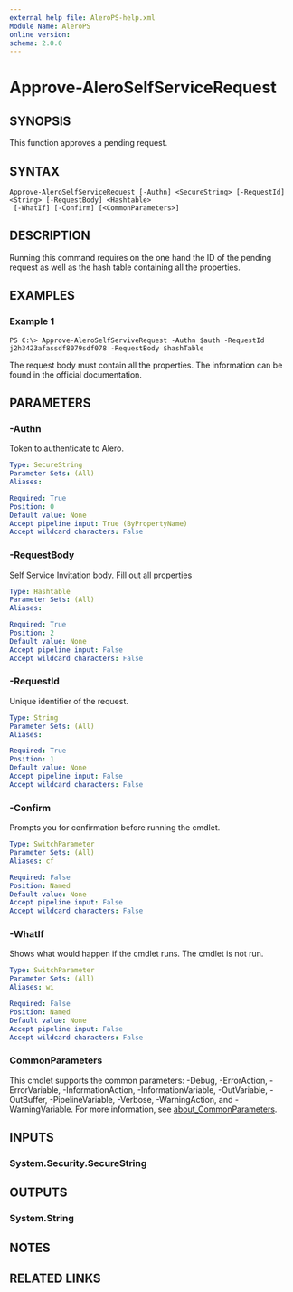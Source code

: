 ```yaml
---
external help file: AleroPS-help.xml
Module Name: AleroPS
online version:
schema: 2.0.0
---
```


# Approve-AleroSelfServiceRequest

## SYNOPSIS
This function approves a pending request.

## SYNTAX

```
Approve-AleroSelfServiceRequest [-Authn] <SecureString> [-RequestId] <String> [-RequestBody] <Hashtable>
 [-WhatIf] [-Confirm] [<CommonParameters>]
```

## DESCRIPTION
Running this command requires on the one hand the ID of the pending request as well as the hash table containing all the properties.

## EXAMPLES

### Example 1
```
PS C:\> Approve-AleroSelfServiveRequest -Authn $auth -RequestId j2h3423afassdf8079sdf078 -RequestBody $hashTable
```

The request body must contain all the properties.
The information can be found in the official documentation.

## PARAMETERS

### -Authn
Token to authenticate to Alero.

```yaml
Type: SecureString
Parameter Sets: (All)
Aliases:

Required: True
Position: 0
Default value: None
Accept pipeline input: True (ByPropertyName)
Accept wildcard characters: False
```

### -RequestBody
Self Service Invitation body.
Fill out all properties

```yaml
Type: Hashtable
Parameter Sets: (All)
Aliases:

Required: True
Position: 2
Default value: None
Accept pipeline input: False
Accept wildcard characters: False
```

### -RequestId
Unique identifier of the request.

```yaml
Type: String
Parameter Sets: (All)
Aliases:

Required: True
Position: 1
Default value: None
Accept pipeline input: False
Accept wildcard characters: False
```

### -Confirm
Prompts you for confirmation before running the cmdlet.

```yaml
Type: SwitchParameter
Parameter Sets: (All)
Aliases: cf

Required: False
Position: Named
Default value: None
Accept pipeline input: False
Accept wildcard characters: False
```

### -WhatIf
Shows what would happen if the cmdlet runs. The cmdlet is not run.

```yaml
Type: SwitchParameter
Parameter Sets: (All)
Aliases: wi

Required: False
Position: Named
Default value: None
Accept pipeline input: False
Accept wildcard characters: False
```

### CommonParameters
This cmdlet supports the common parameters: -Debug, -ErrorAction, -ErrorVariable, -InformationAction, -InformationVariable, -OutVariable, -OutBuffer, -PipelineVariable, -Verbose, -WarningAction, and -WarningVariable. For more information, see [about_CommonParameters](http://go.microsoft.com/fwlink/?LinkID=113216).

## INPUTS

### System.Security.SecureString
## OUTPUTS

### System.String
## NOTES

## RELATED LINKS
